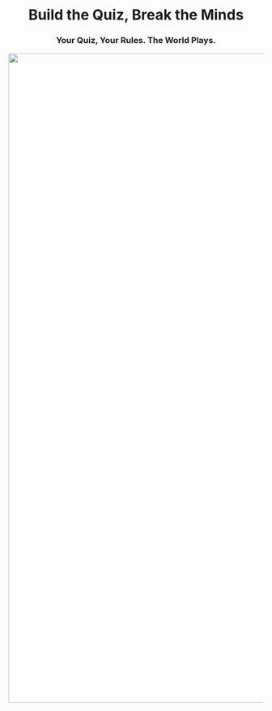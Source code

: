 <p align="center">
  <h1 align="center">Build the Quiz, Break the Minds</h1>
  <h3 align="center">Your Quiz, Your Rules. The World Plays.</h3>
</p>

<p align="center">
  <img src="https://fun-quiz.fun/og-fun-quiz.png" alt="Quiz OG Banner" width="1280"/>
</p>
